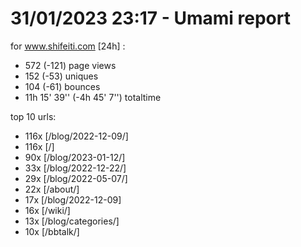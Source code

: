 # 31/01/2023 23:17 - Umami report
for www.shifeiti.com [24h] :

 - 572 (-121) page views
 - 152 (-53) uniques
 - 104 (-61) bounces
 - 11h 15' 39'' (-4h 45' 7'') totaltime


top 10 urls:
 - 116x [/blog/2022-12-09/]
 - 116x [/]
 - 90x [/blog/2023-01-12/]
 - 33x [/blog/2022-12-22/]
 - 29x [/blog/2022-05-07/]
 - 22x [/about/]
 - 17x [/blog/2022-12-09]
 - 16x [/wiki/]
 - 13x [/blog/categories/]
 - 10x [/bbtalk/]


